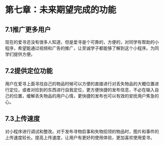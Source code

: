 # 第七章：未来期望完成的功能

## 7.1推广更多用户

​		现在的爱寻还没有很多人知道，但是爱寻是个可靠的，方便的，对同学有帮助的小程序，希望能通过视频和广告的推广，让至诚学子都能够了解到这个小程序。为同学们提供方便。

## 7.2提供定位功能

​		用户在爱寻上面寻找自己的物品时候可以方便的直接进行对丢失物品的大概位置进行定位，或者对捡到的东西进行自我定位，更方便快捷的发布信息，不必在输入自己的位置，缓解丢失物品的用户心情，更快捷的发布也可以有效的安抚用户焦急的心。

## 7.3上传速度

​		对小程序进行调试和整改。对于发布寻物启事和失物招领的物品时，图片和事件的上传速度较长。提高上传速度，让用户有更好的使用体验，更加喜欢使用爱寻。